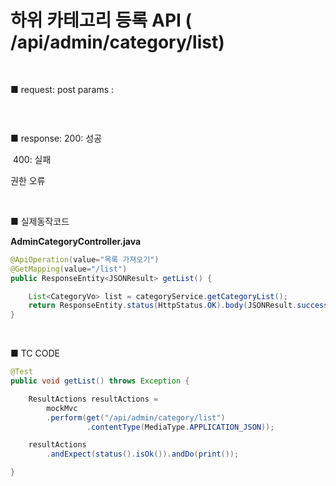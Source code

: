 # 하위 카테고리 등록 API ( /api/admin/category/list) 

<br>

■ request: 
   post 
     params : 

> ```
> 
> ```

<br>

■ response: 
     200: 성공

​	400: 실패 

권한 오류

<br>

■ 실제동작코드 

**AdminCategoryController.java**

```java
@ApiOperation(value="목록 가져오기")
@GetMapping(value="/list") 
public ResponseEntity<JSONResult> getList() {

    List<CategoryVo> list = categoryService.getCategoryList();
    return ResponseEntity.status(HttpStatus.OK).body(JSONResult.success(list));
} 
```

<br>

■ TC CODE 

```java
@Test
public void getList() throws Exception {

    ResultActions resultActions = 
        mockMvc
        .perform(get("/api/admin/category/list")
                 .contentType(MediaType.APPLICATION_JSON)); 

    resultActions 
        .andExpect(status().isOk()).andDo(print());

}
```
